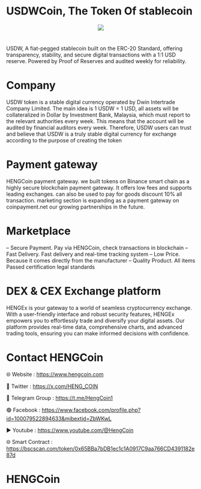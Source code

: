 # USDWCoin, The Token Of stablecoin

<div align="center"><img src="https://usddwin.com/wp-content/uploads/2025/01/LOGO200x200.fw_.png" /><br />
</div>
<div align="center">
  <h1>
</div>

USDW, A fiat-pegged stablecoin built on the ERC-20 Standard, offering transparency, stability, and secure digital transactions with a 1:1 USD reserve. Powered by Proof of Reserves and audited weekly for reliability.
# Company

USDW token is a stable digital currency operated by Dwin Intertrade Company Limited. The main idea is 1 USDW = 1 USD, all assets will be collateralized in Dollar by Investment Bank, Malaysia, which must report to the relevant authorities every week. This means that the account will be audited by financial auditors every week. Therefore, USDW users can trust and believe that USDW is a truly stable digital currency for exchange according to the purpose of creating the token

# Payment gateway
HENGCoin payment gateway. we built tokens on Binance smart chain as a highly secure blockchain payment gateway. It offers low fees and supports leading exchanges. can also be used to pay for goods discount 10% all transaction. marketing section is expanding as a payment gateway on coinpayment.net our growing partnerships in the future.

# Marketplace
 – Secure Payment. Pay via HENGCoin, check transactions in blockchain
 – Fast Delivery. Fast delivery and real-time tracking system
 – Low Price. Because it comes directly from the manufacturer
 – Quality Product.  All items Passed certification legal standards

# DEX & CEX Exchange platform
HENGEx is your gateway to a world of seamless cryptocurrency exchange. With a user-friendly interface and robust security features, HENGEx empowers you to effortlessly trade and diversify your digital assets. Our platform provides real-time data, comprehensive charts, and advanced trading tools, ensuring you can make informed decisions with confidence.

# Contact HENGCoin

🌐 Website : https://www.hengcoin.com

💎 Twitter : https://x.com/HENG_COIN

🚀 Telegram Group : https://t.me/HengCoin1

🟢 Facebook : https://www.facebook.com/profile.php?id=100079522894633&mibextid=ZbWKwL

▶️ Youtube : https://www.youtube.com/@HengCoin

🌐 Smart Contract : https://bscscan.com/token/0x65BBa7bDB1ec1c1A0917C9aa766CD4391182e87d

# HENGCoin
